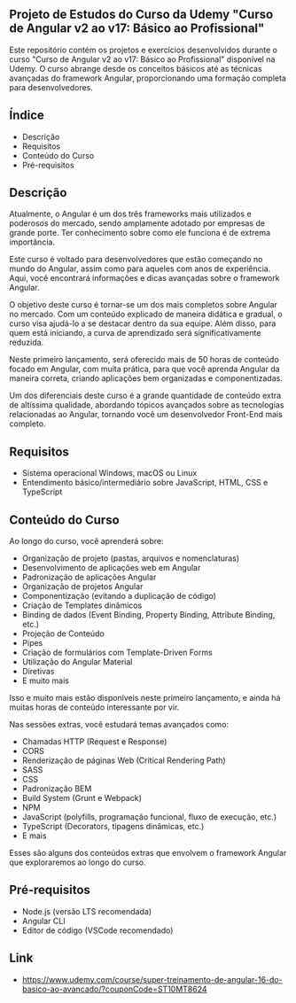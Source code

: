 ## Projeto de Estudos do Curso da Udemy "Curso de Angular v2 ao v17: Básico ao Profissional"

Este repositório contém os projetos e exercícios desenvolvidos durante o curso "Curso de Angular v2 ao v17: Básico ao Profissional" disponível na Udemy. O curso abrange desde os conceitos básicos até as técnicas avançadas do framework Angular, proporcionando uma formação completa para desenvolvedores.

## Índice

- Descrição
- Requisitos
- Conteúdo do Curso
- Pré-requisitos

## Descrição

Atualmente, o Angular é um dos três frameworks mais utilizados e poderosos do mercado, sendo amplamente adotado por empresas de grande porte. Ter conhecimento sobre como ele funciona é de extrema importância.

Este curso é voltado para desenvolvedores que estão começando no mundo do Angular, assim como para aqueles com anos de experiência. Aqui, você encontrará informações e dicas avançadas sobre o framework Angular.

O objetivo deste curso é tornar-se um dos mais completos sobre Angular no mercado. Com um conteúdo explicado de maneira didática e gradual, o curso visa ajudá-lo a se destacar dentro da sua equipe. Além disso, para quem está iniciando, a curva de aprendizado será significativamente reduzida.

Neste primeiro lançamento, será oferecido mais de 50 horas de conteúdo focado em Angular, com muita prática, para que você aprenda Angular da maneira correta, criando aplicações bem organizadas e componentizadas.

Um dos diferenciais deste curso é a grande quantidade de conteúdo extra de altíssima qualidade, abordando tópicos avançados sobre as tecnologias relacionadas ao Angular, tornando você um desenvolvedor Front-End mais completo.

## Requisitos

- Sistema operacional Windows, macOS ou Linux
- Entendimento básico/intermediário sobre JavaScript, HTML, CSS e TypeScript

## Conteúdo do Curso

Ao longo do curso, você aprenderá sobre:

- Organização de projeto (pastas, arquivos e nomenclaturas)
- Desenvolvimento de aplicações web em Angular
- Padronização de aplicações Angular
- Organização de projetos Angular
- Componentização (evitando a duplicação de código)
- Criação de Templates dinâmicos
- Binding de dados (Event Binding, Property Binding, Attribute Binding, etc.)
- Projeção de Conteúdo
- Pipes
- Criação de formulários com Template-Driven Forms
- Utilização do Angular Material
- Diretivas
- E muito mais

Isso e muito mais estão disponíveis neste primeiro lançamento, e ainda há muitas horas de conteúdo interessante por vir.

Nas sessões extras, você estudará temas avançados como:

- Chamadas HTTP (Request e Response)
- CORS
- Renderização de páginas Web (Critical Rendering Path)
- SASS
- CSS
- Padronização BEM
- Build System (Grunt e Webpack)
- NPM
- JavaScript (polyfills, programação funcional, fluxo de execução, etc.)
- TypeScript (Decorators, tipagens dinâmicas, etc.)
- E mais

Esses são alguns dos conteúdos extras que envolvem o framework Angular que exploraremos ao longo do curso.

## Pré-requisitos

- Node.js (versão LTS recomendada)
- Angular CLI
- Editor de código (VSCode recomendado)

## Link 

- https://www.udemy.com/course/super-treinamento-de-angular-16-do-basico-ao-avancado/?couponCode=ST10MT8624
